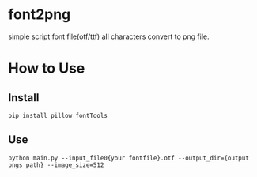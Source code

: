 # font2png

simple script font file(otf/ttf) all characters convert to png file.

# How to Use

## Install

```
pip install pillow fontTools
```

## Use

```
python main.py --input_file0{your fontfile}.otf --output_dir={output pngs path} --image_size=512
```
